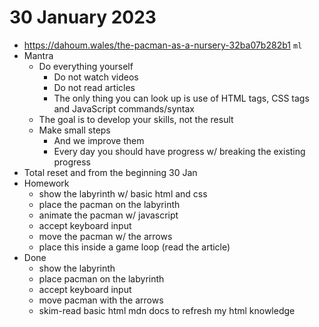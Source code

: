 # 30 January 2023

* https://dahoum.wales/the-pacman-as-a-nursery-32ba07b282b1 `ml`
* Mantra
  * Do everything yourself
    * Do not watch videos
    * Do not read articles
    * The only thing you can look up is use of HTML tags, CSS tags and JavaScript commands/syntax
  * The goal is to develop your skills, not the result
  * Make small steps
    * And we improve them
    * Every day you should have progress w/ breaking the existing progress
* Total reset and from the beginning 30 Jan
* Homework
  * show the labyrinth w/ basic html and css
  * place the pacman on the labyrinth
  * animate the pacman w/ javascript
  * accept keyboard input
  * move the pacman w/ the arrows
  * place this inside a game loop (read the article)
* Done
  * show the labyrinth
  * place pacman on the labyrinth
  * accept keyboard input
  * move pacman with the arrows
  * skim-read basic html mdn docs to refresh my html knowledge